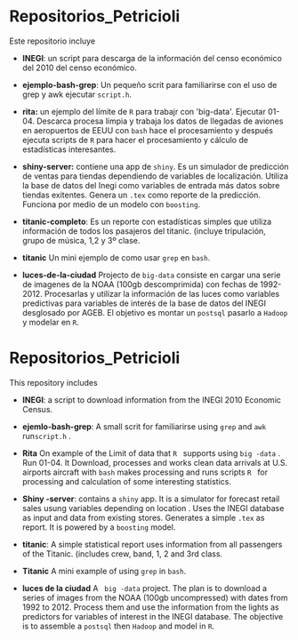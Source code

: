 Repositorios_Petricioli
===========

Este repositorio incluye 
  * **INEGI**: un script para descarga de la información del censo económico del 2010 del censo económico.
  
  * **ejemplo-bash-grep**: Un pequeño scrit para familiarirse con el uso de grep y awk ejecutar `script.h`.
  
  * **rita:** un ejemplo del límite de `R` para trabajr con 'big-data'. Ejecutar 01-04. Descarca procesa limpia y trabaja los datos de llegadas de aviones en aeropuertos de EEUU con `bash` hace el procesamiento y después ejecuta scripts de `R` para hacer el procesamiento y cálculo de estadísticas interesantes. 
  
  * **shiny-server:** contiene una app de `shiny`. Es un simulador de predicción de ventas para tiendas dependiendo de variables de localización. Utiliza la base de datos del Inegi como variables de entrada más datos sobre tiendas exitentes. Genera un `.tex` como reporte de la predicción. Funciona por medio de un modelo con `boosting`.
  
  * **titanic-completo**: Es un reporte con estadísticas simples que utiliza información de todos los pasajeros del titanic. (incluye tripulación, grupo de música, 1,2 y 3º clase.
  * **titanic** Un mini ejemplo de como usar `grep` en `bash`.
  
  * **luces-de-la-ciudad** Projecto de `big-data` consiste en cargar una serie de imagenes de la NOAA (100gb descomprimida) con fechas de 1992-2012. Procesarlas y utilizar la información de las luces como variables predictivas para variables de interés de la base de datos del INEGI desglosado por AGEB. El objetivo es montar un `postsql` pasarlo a `Hadoop` y modelar en `R`.
  
Repositorios_Petricioli
===========

This repository includes
 * **INEGI**: a script to download information from the INEGI 2010 Economic Census.
 
 * **ejemlo-bash-grep**: A small scrit for familiarirse using `grep` and `awk` run`script.h` .
 * **Rita** On example of the Limit of data that `R ` supports using `big -data` . Run 01-04. It Download, processes and works clean data arrivals at U.S. airports aircraft with ` bash ` makes processing and runs scripts `R ` for processing and calculation of some interesting statistics.
* **Shiny -server**: contains a `shiny` app. It is a simulator for forecast retail sales usung variables depending on location . Uses the INEGI database as input and data from existing stores. Generates a simple `.tex` as report. It is powered by a `boosting` model.
* **titanic**: A simple statistical report uses information from all passengers of the Titanic. (includes crew, band, 1, 2 and 3rd class.
* **Titanic** A mini example of using ` grep ` in ` bash `.
* **luces de la ciudad** A ` big -data` project. The plan is to download a series of images from the NOAA (100gb uncompressed) with dates from 1992 to 2012. Process them and use the information from the lights as predictors for variables of interest in the INEGI database. The objective is to assemble a `postsql`  then `Hadoop` and model in `R`.



